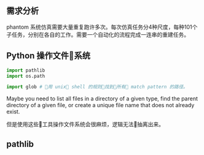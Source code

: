 ## 需求分析

phantom 系统仿真需要大量重复跑许多次。每次仿真任务分4种尺度，每种101个子任务，分别在各自的工作。需要一个自动化的流程完成一连串的重建任务。

## Python 操作文件系统

```python
import pathlib  
import os.path 

import glob # 用 unix shell 的规则找到所有 match pattern 的路径。

```

Maybe you need to list all files in a directory of a given type, find the parent directory of a given file, or create a unique file name that does not already exist.

但是使用这些工具操作文件系统会很麻烦，逻辑无法抽离出来。

## pathlib

